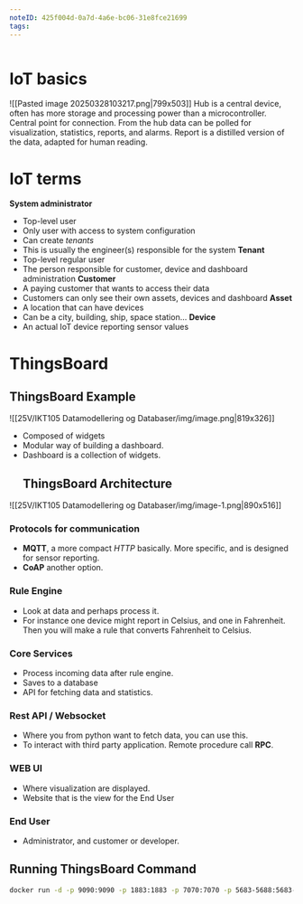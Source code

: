 ```yaml
---
noteID: 425f004d-0a7d-4a6e-bc06-31e8fce21699
tags: 
---
```

```table-of-contents
```

# IoT basics
![[Pasted image 20250328103217.png|799x503]]
Hub is a central device, often has more storage and processing power than a microcontroller. Central point for connection. From the hub data can be polled for visualization, statistics, reports, and alarms. Report is a distilled version of the data, adapted for human reading. 

# IoT terms
**System administrator**
- Top-level user
- Only user with access to system configuration
- Can create *tenants*
- This is usually the engineer(s) responsible for the system
**Tenant**
- Top-level regular user
- The person responsible for customer, device and dashboard administration
**Customer**
- A paying customer that wants to access their data
- Customers can only see their own assets, devices and dashboard
**Asset**
- A location that can have devices
- Can be a city, building, ship, space station...
**Device**
- An actual IoT device reporting sensor values
# ThingsBoard
## ThingsBoard Example
![[25V/IKT105 Datamodellering og Databaser/img/image.png|819x326]]
- Composed of widgets
- Modular way of building a dashboard.
- Dashboard is a collection of widgets. 
	## ThingsBoard Architecture
![[25V/IKT105 Datamodellering og Databaser/img/image-1.png|890x516]]
### Protocols for communication
- **MQTT**, a more compact *HTTP* basically. More specific, and is designed for sensor reporting. 
- **CoAP** another option. 
### Rule Engine
- Look at data and perhaps process it.
- For instance one device might report in Celsius, and one in Fahrenheit. Then you will make a rule that converts Fahrenheit to Celsius.
### Core Services
- Process incoming data after rule engine.
- Saves to a database
- API for fetching data and statistics. 
### Rest API / Websocket
- Where you from python want to fetch data, you can use this.
- To interact with third party application. Remote procedure call **RPC**.
### WEB UI
- Where visualization are displayed.
- Website that is the view for the End User
### End User
- Administrator, and customer or developer.

## Running ThingsBoard Command
```bash
docker run -d -p 9090:9090 -p 1883:1883 -p 7070:7070 -p 5683-5688:5683-5688/udp -v tb-data:/data -v tb-logs:/var/log/thingsboard --name thingsboard --restart unless-stopped thingsboard/tb-postgres:3.9.1
```
